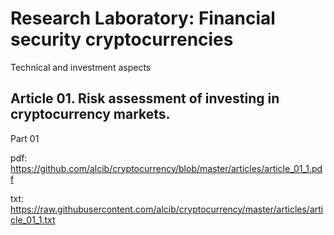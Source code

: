 # Research Laboratory: Financial security cryptocurrencies
Technical and investment aspects

## Article 01. Risk assessment of investing  in cryptocurrency markets.

Part 01 

pdf: https://github.com/alcib/cryptocurrency/blob/master/articles/article_01_1.pdf

txt: https://raw.githubusercontent.com/alcib/cryptocurrency/master/articles/article_01_1.txt

